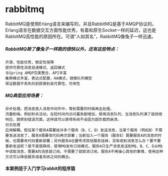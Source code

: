 # rabbitmq

RabbitMQ是使用Erlang语言来编写的，并且RabbitMQ是基于AMQP协议的。
Erlang语言在数据交互方面性能优秀，有着和原生Socket一样的延迟，这也是RabbitMQ高性能的原因所在。可谓“人如其名”，RabbitMQ像兔子一样迅速。

##### RabbitMQ除了像兔子一样跑的很快以外，还有这些特点：

    开源、性能优秀，稳定性保障
    提供可靠性消息投递模式、返回模式
    与Spring AMQP完美整合，API丰富
    集群模式丰富，表达式配置，HA模式，镜像队列模型
    保证数据不丢失的前提做到高可靠性、可用性

##### MQ典型应用场景：

    异步处理。把消息放入消息中间件中，等到需要的时候再去处理。
    流量削峰。例如秒杀活动，在短时间内访问量急剧增加，使用消息队列，当消息队列满了就拒绝响应，跳转到错误页面，这样就可以使得系统不会因为超负载而崩溃。
    日志处理
    应用解耦。假设某个服务A需要给许多个服务（B、C、D）发送消息，当某个服务（例如B）不需要发送消息了，服务A需要改代码再次部署；当新加入一个服务（服务E）需要服务A的消息的时候，也需要改代码重新部署；另外服务A也要考虑其他服务挂掉，没有收到消息怎么办？要不要重新发送呢？是不是很麻烦，使用MQ发布订阅模式，服务A只生产消息发送到MQ，B、C、D从MQ中读取消息，需要A的消息就订阅，不需要了就取消订阅，服务A不再操心其他的事情，使用这种方式可以降低服务或者系统之间的耦合。

#### **本案例适于入门学习rabbit的程序猿**